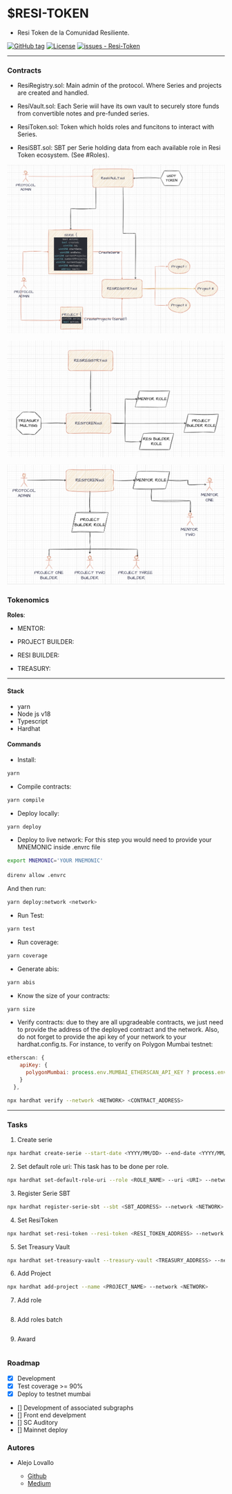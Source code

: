# $RESI-TOKEN

- Resi Token de la Comunidad Resiliente.

[![GitHub tag](https://img.shields.io/github/tag/Comunidad-Resiliente/Resi-Token?include_prereleases=&sort=semver&color=blue)](https://github.com/Comunidad-Resiliente/Resi-Token/releases/)
[![License](https://img.shields.io/badge/License-MIT-blue)](#license)
[![issues - Resi-Token](https://img.shields.io/github/issues/Comunidad-Resiliente/Resi-Token)](https://github.com/Comunidad-Resiliente/Resi-Token/issues)

---

### Contracts

- ResiRegistry.sol: Main admin of the protocol. Where Series and projects are created and handled.

- ResiVault.sol: Each Serie wiil have its own vault to securely store funds from convertible notes and pre-funded series.

- ResiToken.sol: Token which holds roles and funcitons to interact with Series.

- ResiSBT.sol: SBT per Serie holding data from each available role in Resi Token ecosystem. (See #Roles).

![ResiRegistry-one](./docs/imgs/Registry-SBT-one.png)

![ResiToken](./docs/imgs/ResiToken.png)

![ResiToken-two](./docs/imgs/ResiToken-two.png)

### Tokenomics

**Roles**:

- MENTOR:

- PROJECT BUILDER:

- RESI BUILDER:

- TREASURY:

---

#### Stack

- yarn
- Node js v18
- Typescript
- Hardhat

#### Commands

- Install:

```bash
yarn
```

- Compile contracts:

```bash
yarn compile
```

- Deploy locally:

```bash
yarn deploy
```

- Deploy to live network: For this step you would need to provide your MNEMONIC inside .envrc file

```bash
export MNEMONIC='YOUR MNEMONIC'

direnv allow .envrc
```

And then run:

```bash
yarn deploy:network <network>
```

- Run Test:

```bash
yarn test
```

- Run coverage:

```bash
yarn coverage
```

- Generate abis:

```bash
yarn abis
```

- Know the size of your contracts:

```bash
yarn size
```

- Verify contracts: due to they are all upgradeable contracts, we just need to provide the address of the deployed contract and the network. Also, do not forget to provide the api key of your network to your hardhat.config.ts. For instance, to verify on Polygon Mumbai testnet:

```js
etherscan: {
    apiKey: {
      polygonMumbai: process.env.MUMBAI_ETHERSCAN_API_KEY ? process.env.MUMBAI_ETHERSCAN_API_KEY : ''
    }
  },
```

```bash
npx hardhat verify --network <NETWORK> <CONTRACT_ADDRESS>
```

---

### Tasks

1. Create serie

```bash
npx hardhat create-serie --start-date <YYYY/MM/DD> --end-date <YYYY/MM/DD> --projects <NUMBER> --max-supply <VALUE IN WEI> --vault <VAULT_ADDRESS> --network <NETWORK>
```

2. Set default role uri: This task has to be done per role.

```bash
npx hardhat set-default-role-uri --role <ROLE_NAME> --uri <URI> --network <NETWORK>
```

3. Register Serie SBT

```bash
npx hardhat register-serie-sbt --sbt <SBT_ADDRESS> --network <NETWORK>
```

4. Set ResiToken

```bash
npx hardhat set-resi-token --resi-token <RESI_TOKEN_ADDRESS> --network <NETWORK>
```

5. Set Treasury Vault

```bash
npx hardhat set-treasury-vault --treasury-vault <TREASURY_ADDRESS> --network mumbai
```

6. Add Project

```bash
npx hardhat add-project --name <PROJECT_NAME> --network <NETWORK>
```

7. Add role

```bash

```

8. Add roles batch

```bash

```

9. Award

```bash


```

### Roadmap

- [x] Development
- [x] Test coverage >= 90%
- [x] Deploy to testnet mumbai
- [] Development of associated subgraphs
- [] Front end develpment
- [] SC Auditory
- [] Mainnet deploy

### Autores

- Alejo Lovallo

  - [Github](https://github.com/AlejoLovallo)
  - [Medium](https://alejolovallo.medium.com/)
